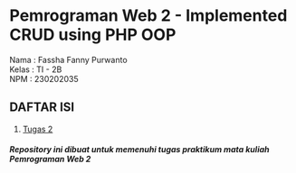 # Pemrograman Web 2 - Implemented CRUD using PHP OOP
Nama    : Fassha Fanny Purwanto  
Kelas   : TI - 2B  
NPM     : 230202035  

 ## DAFTAR ISI  
1. [Tugas 2](Tugas2)

 #### _Repository ini dibuat untuk memenuhi tugas praktikum mata kuliah Pemrograman Web 2_
